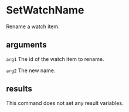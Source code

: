 # SetWatchName

Rename a watch item.

## arguments

`arg1` The id of the watch item to rename.

`arg2` The new name.

## results

This command does not set any result variables.